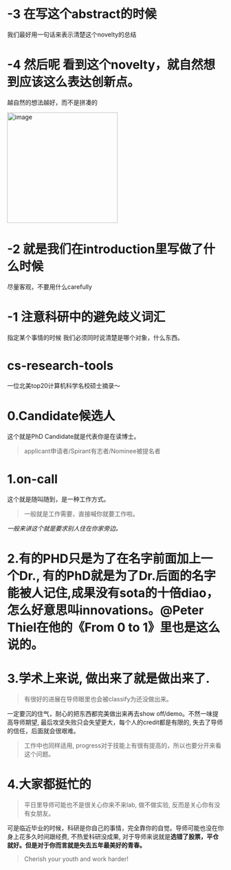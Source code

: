 # -3 在写这个abstract的时候
我们最好用一句话来表示清楚这个novelty的总结

# -4 然后呢 看到这个novelty，就自然想到应该这么表达创新点。

越自然的想法越好，而不是拼凑的

<img width="257" alt="image" src="https://user-images.githubusercontent.com/40928887/128160956-2432b3fe-c84d-4866-8c80-b5114559b67b.png">

# -2 就是我们在introduction里写做了什么时候
尽量客观，不要用什么carefully
# -1 注意科研中的避免歧义词汇
指定某个事情的时候 我们必须同时说清楚是哪个对象，什么东西。

# cs-research-tools
一位北美top20计算机科学名校硕士摘录～

# 0.Candidate候选人
这个就是PhD Candidate就是代表你是在读博士。
>applicant申请者/Spirant有志者/Nominee被提名者

# 1.on-call
这个就是随叫随到，是一种工作方式。
>一般就是工作需要，直接喊你就要工作啦。

*一般来讲这个就是要求别人住在你家旁边。*

# 2.有的PHD只是为了在名字前面加上一个Dr., 有的PhD就是为了Dr.后面的名字能被人记住,成果没有sota的十倍diao，怎么好意思叫innovations。@Peter Thiel在他的《From 0 to 1》里也是这么说的。

# 3.学术上来说, 做出来了就是做出来了.
>有很好的进展在导师眼里也会被classify为还没做出来。

一定要沉的住气，耐心的把东西都完美做出来再去show off/demo。不然一味提高导师期望, 最后攻坚失败只会失望更大，每个人的credit都是有限的, 失去了导师的信任，后面就会很艰难。

>工作中也同样适用, progress对于技能上有很有提高的，所以也要分开来看这个问题。

# 4.大家都挺忙的
>平日里导师可能也不是很关心你来不来lab, 做不做实验, 反而是关心你有没有女朋友。

可是临近毕业的时候，科研是你自己的事情，完全靠你的自觉。导师可能也没在你身上花多久时间跟经费, 不热爱科研没成果, 对于导师来说就是**选错了股票，平仓就好。但是对于你而言就是失去五年最美好的青春。**

>Cherish your youth and work harder!

